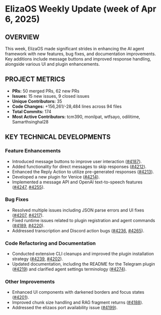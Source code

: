 # ElizaOS Weekly Update (week of Apr 6, 2025)

## OVERVIEW 
This week, ElizaOS made significant strides in enhancing the AI agent framework with new features, bug fixes, and documentation improvements. Key additions include message buttons and improved response handling, alongside various UI and plugin enhancements.

## PROJECT METRICS
- **PRs:** 50 merged PRs, 62 new PRs
- **Issues:** 15 new issues, 9 closed issues
- **Unique Contributors:** 35
- **Code Changes:** +156,261/-28,484 lines across 94 files
- **Total Commits:** 174
- **Most Active Contributors:** tcm390, monilpat, wtfsayo, odilitime, Samarthsinghal28

## KEY TECHNICAL DEVELOPMENTS

### Feature Enhancements
- Introduced message buttons to improve user interaction ([#4187](https://github.com/elizaos/eliza/pull/4187)).
- Added functionality for direct messages to skip responses ([#4212](https://github.com/elizaos/eliza/pull/4212)).
- Enhanced the Reply Action to utilize pre-generated responses ([#4213](https://github.com/elizaos/eliza/pull/4213)).
- Developed a new plugin for Venice ([#4214](https://github.com/elizaos/eliza/pull/4214)).
- Implemented a message API and OpenAI text-to-speech features ([#4247](https://github.com/elizaos/eliza/pull/4247), [#4255](https://github.com/elizaos/eliza/pull/4255)).

### Bug Fixes
- Resolved multiple issues including JSON parse errors and UI fixes ([#4207](https://github.com/elizaos/eliza/pull/4207), [#4217](https://github.com/elizaos/eliza/pull/4217)).
- Fixed runtime issues related to plugin registration and agent commands ([#4189](https://github.com/elizaos/eliza/pull/4189), [#4220](https://github.com/elizaos/eliza/pull/4220)).
- Addressed transcription and Discord action bugs ([#4236](https://github.com/elizaos/eliza/pull/4236), [#4265](https://github.com/elizaos/eliza/pull/4265)).

### Code Refactoring and Documentation
- Conducted extensive CLI cleanups and improved the plugin installation strategy ([#4239](https://github.com/elizaos/eliza/pull/4239), [#4202](https://github.com/elizaos/eliza/pull/4202)).
- Updated documentation, including the README for the Telegram plugin ([#4219](https://github.com/elizaos/eliza/pull/4219)) and clarified agent settings terminology ([#4274](https://github.com/elizaos/eliza/pull/4274)).

### Other Improvements
- Enhanced UI components with darkened borders and focus states ([#4201](https://github.com/elizaos/eliza/pull/4201)).
- Improved chunk size handling and RAG fragment returns ([#4188](https://github.com/elizaos/eliza/pull/4188)).
- Addressed the elizaos port availability issue ([#4199](https://github.com/elizaos/eliza/pull/4199)).